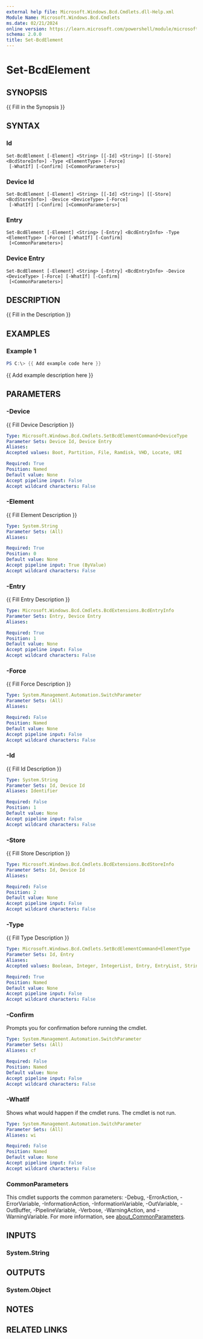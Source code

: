 ```yaml
---
external help file: Microsoft.Windows.Bcd.Cmdlets.dll-Help.xml
Module Name: Microsoft.Windows.Bcd.Cmdlets
ms.date: 02/21/2024
online version: https://learn.microsoft.com/powershell/module/microsoft.windows.bcd.cmdlets/set-bcdelement?view=windowsserver2025-ps&wt.mc_id=ps-gethelp
schema: 2.0.0
title: Set-BcdElement
---
```


# Set-BcdElement

## SYNOPSIS
{{ Fill in the Synopsis }}

## SYNTAX

### Id
```
Set-BcdElement [-Element] <String> [[-Id] <String>] [[-Store] <BcdStoreInfo>] -Type <ElementType> [-Force]
 [-WhatIf] [-Confirm] [<CommonParameters>]
```

### Device Id
```
Set-BcdElement [-Element] <String> [[-Id] <String>] [[-Store] <BcdStoreInfo>] -Device <DeviceType> [-Force]
 [-WhatIf] [-Confirm] [<CommonParameters>]
```

### Entry
```
Set-BcdElement [-Element] <String> [-Entry] <BcdEntryInfo> -Type <ElementType> [-Force] [-WhatIf] [-Confirm]
 [<CommonParameters>]
```

### Device Entry
```
Set-BcdElement [-Element] <String> [-Entry] <BcdEntryInfo> -Device <DeviceType> [-Force] [-WhatIf] [-Confirm]
 [<CommonParameters>]
```

## DESCRIPTION
{{ Fill in the Description }}

## EXAMPLES

### Example 1
```powershell
PS C:\> {{ Add example code here }}
```

{{ Add example description here }}

## PARAMETERS

### -Device
{{ Fill Device Description }}

```yaml
Type: Microsoft.Windows.Bcd.Cmdlets.SetBcdElementCommand+DeviceType
Parameter Sets: Device Id, Device Entry
Aliases:
Accepted values: Boot, Partition, File, Ramdisk, VHD, Locate, URI

Required: True
Position: Named
Default value: None
Accept pipeline input: False
Accept wildcard characters: False
```

### -Element
{{ Fill Element Description }}

```yaml
Type: System.String
Parameter Sets: (All)
Aliases:

Required: True
Position: 0
Default value: None
Accept pipeline input: True (ByValue)
Accept wildcard characters: False
```

### -Entry
{{ Fill Entry Description }}

```yaml
Type: Microsoft.Windows.Bcd.Cmdlets.BcdExtensions.BcdEntryInfo
Parameter Sets: Entry, Device Entry
Aliases:

Required: True
Position: 1
Default value: None
Accept pipeline input: False
Accept wildcard characters: False
```

### -Force
{{ Fill Force Description }}

```yaml
Type: System.Management.Automation.SwitchParameter
Parameter Sets: (All)
Aliases:

Required: False
Position: Named
Default value: None
Accept pipeline input: False
Accept wildcard characters: False
```

### -Id
{{ Fill Id Description }}

```yaml
Type: System.String
Parameter Sets: Id, Device Id
Aliases: Identifier

Required: False
Position: 1
Default value: None
Accept pipeline input: False
Accept wildcard characters: False
```

### -Store
{{ Fill Store Description }}

```yaml
Type: Microsoft.Windows.Bcd.Cmdlets.BcdExtensions.BcdStoreInfo
Parameter Sets: Id, Device Id
Aliases:

Required: False
Position: 2
Default value: None
Accept pipeline input: False
Accept wildcard characters: False
```

### -Type
{{ Fill Type Description }}

```yaml
Type: Microsoft.Windows.Bcd.Cmdlets.SetBcdElementCommand+ElementType
Parameter Sets: Id, Entry
Aliases:
Accepted values: Boolean, Integer, IntegerList, Entry, EntryList, String

Required: True
Position: Named
Default value: None
Accept pipeline input: False
Accept wildcard characters: False
```

### -Confirm
Prompts you for confirmation before running the cmdlet.

```yaml
Type: System.Management.Automation.SwitchParameter
Parameter Sets: (All)
Aliases: cf

Required: False
Position: Named
Default value: None
Accept pipeline input: False
Accept wildcard characters: False
```

### -WhatIf
Shows what would happen if the cmdlet runs.
The cmdlet is not run.

```yaml
Type: System.Management.Automation.SwitchParameter
Parameter Sets: (All)
Aliases: wi

Required: False
Position: Named
Default value: None
Accept pipeline input: False
Accept wildcard characters: False
```

### CommonParameters
This cmdlet supports the common parameters: -Debug, -ErrorAction, -ErrorVariable, -InformationAction, -InformationVariable, -OutVariable, -OutBuffer, -PipelineVariable, -Verbose, -WarningAction, and -WarningVariable. For more information, see [about_CommonParameters](http://go.microsoft.com/fwlink/?LinkID=113216).

## INPUTS

### System.String

## OUTPUTS

### System.Object
## NOTES

## RELATED LINKS
